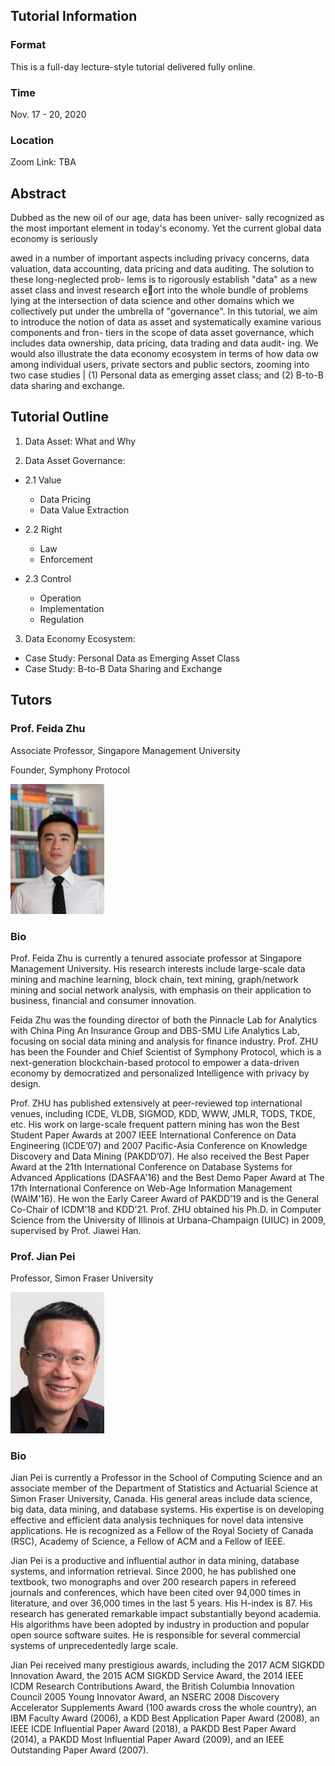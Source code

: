 ## Tutorial Information

### Format

This is a full-day lecture-style tutorial delivered fully online.

### Time

Nov. 17 - 20, 2020

### Location

Zoom Link:  TBA

## Abstract

Dubbed as the new oil of our age, data has been univer-
sally recognized as the most important element in today's
economy. Yet the current global data economy is seriously

awed in a number of important aspects including privacy
concerns, data valuation, data accounting, data pricing and
data auditing. The solution to these long-neglected prob-
lems is to rigorously establish "data" as a new asset class and
invest research eort into the whole bundle of problems lying
at the intersection of data science and other domains which
we collectively put under the umbrella of "governance". In
this tutorial, we aim to introduce the notion of data as asset
and systematically examine various components and fron-
tiers in the scope of data asset governance, which includes
data ownership, data pricing, data trading and data audit-
ing. We would also illustrate the data economy ecosystem
in terms of how data 
ow among individual users, private
sectors and public sectors, zooming into two case studies |
(1) Personal data as emerging asset class; and (2) B-to-B
data sharing and exchange.

## Tutorial Outline

1. Data Asset: What and Why 

2. Data Asset Governance:

  - 2.1 Value 
      - Data Pricing 
      - Data Value Extraction 
      
  - 2.2 Right 
      - Law
      - Enforcement 
      
  - 2.3 Control 
      - Operation
      - Implementation
      - Regulation
      
3. Data Economy Ecosystem:
  -  Case Study: Personal Data as Emerging Asset
Class
  -  Case Study: B-to-B Data Sharing and Exchange



## Tutors

### Prof. Feida Zhu

Associate Professor, Singapore Management University

Founder, Symphony Protocol

<img src="feida.png" width="150">

### Bio

Prof. Feida Zhu is currently a tenured associate professor at Singapore Management University. His research interests include large-scale data mining and machine learning, block chain, text mining, graph/network mining and social network analysis, with emphasis on their application to business, financial and consumer innovation. 

Feida Zhu was the founding director of both the Pinnacle Lab for Analytics with China Ping An Insurance Group and DBS-SMU Life Analytics Lab, focusing on social data mining and analysis for finance industry. Prof. ZHU has been the Founder and Chief Scientist of Symphony Protocol, which is a next-generation blockchain-based protocol to empower a data-driven economy by democratized and personalized Intelligence with privacy by design. 

Prof. ZHU has published extensively at peer-reviewed top international venues, including ICDE, VLDB,  SIGMOD, KDD, WWW, JMLR, TODS, TKDE, etc. His work on large-scale frequent pattern mining has won the Best Student Paper Awards at 2007 IEEE International Conference on Data Engineering (ICDE’07) and 2007 Pacific-Asia Conference on Knowledge Discovery and Data Mining (PAKDD’07).  He also received the Best Paper Award at the 21th International Conference on Database Systems for Advanced Applications (DASFAA'16) and the Best Demo Paper Award at The 17th International Conference on Web-Age Information Management (WAIM'16).  He won the Early Career Award of PAKDD’19 and is the General Co-Chair of ICDM’18 and KDD’21. Prof. ZHU obtained his Ph.D. in Computer Science from the University of Illinois at Urbana-Champaign (UIUC) in 2009, supervised by Prof. Jiawei Han.



### Prof. Jian Pei

Professor, Simon Fraser University


<img src="jianpei.png" width="150">

### Bio

Jian Pei is currently a Professor in the School of Computing Science and an associate member of the Department of Statistics and Actuarial Science at Simon Fraser University, Canada. His general areas include data science, big data, data mining, and database systems. His expertise is on developing effective and efficient data analysis techniques for novel data intensive applications. He is recognized as a Fellow of the Royal Society of Canada (RSC), Academy of Science, a Fellow of ACM and a Fellow of IEEE.
 
Jian Pei is a productive and influential author in data mining, database systems, and information retrieval. Since 2000, he has published one textbook, two monographs and over 200 research papers in refereed journals and conferences, which have been cited over 94,000 times in literature, and over 36,000 times in the last 5 years. His H-index is 87. His research has generated remarkable impact substantially beyond academia. His algorithms have been adopted by industry in production and popular open source software suites. He is responsible for several commercial systems of unprecedentedly large scale. 

Jian Pei received many prestigious awards, including the 2017 ACM SIGKDD Innovation Award, the 2015 ACM SIGKDD Service Award, the 2014 IEEE ICDM Research Contributions Award, the British Columbia Innovation Council 2005 Young Innovator Award, an NSERC 2008 Discovery Accelerator Supplements Award (100 awards cross the whole country), an IBM Faculty Award (2006), a KDD Best Application Paper Award (2008), an IEEE ICDE Influential Paper Award (2018), a PAKDD Best Paper Award (2014), a PAKDD Most Influential Paper Award (2009), and an IEEE Outstanding Paper Award (2007). 
